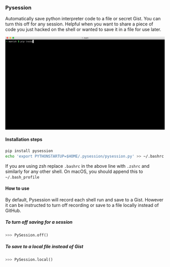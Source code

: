 ### Pysession

Automatically save python interpreter code to a file or secret Gist. You can turn this off for any session. Helpful when you want to share a piece of code you just hacked on the shell or wanted to save it in a file for use later.

![Pysession demo](./pysession_demo.gif)

#### Installation steps

``` bash
pip install pysession
echo 'export PYTHONSTARTUP=$HOME/.pysession/pysession.py' >> ~/.bashrc
```

If you are using zsh replace `.bashrc` in the above line with `.zshrc` and similarly for any other shell. On macOS, you should append this to `~/.bash_profile`

#### How to use

By default, Pysession will record each shell run and save to a Gist. However it can be instructed to turn off recording or save to a file locally instead of GitHub.

##### To turn off saving for a session

``` python
>>> PySession.off()
```

##### To save to a local file instead of Gist

``` python
>>> PySession.local()
```
